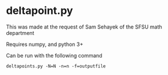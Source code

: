 # deltapoint.py

This was made at the request of Sam Sehayek of the SFSU math department

Requires numpy, and python 3+

Can be run with the following command

`
deltapoints.py -N=N -n=n -f=outputfile
`
